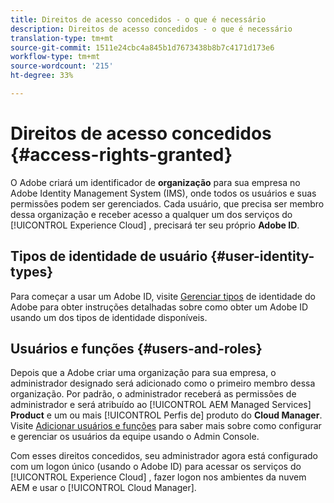 ```yaml
---
title: Direitos de acesso concedidos - o que é necessário
description: Direitos de acesso concedidos - o que é necessário
translation-type: tm+mt
source-git-commit: 1511e24cbc4a845b1d7673438b8b7c4171d173e6
workflow-type: tm+mt
source-wordcount: '215'
ht-degree: 33%

---
```



# Direitos de acesso concedidos {#access-rights-granted}

O Adobe criará um identificador de **organização** para sua empresa no Adobe Identity Management System (IMS), onde todos os usuários e suas permissões podem ser gerenciados. Cada usuário, que precisa ser membro dessa organização e receber acesso a qualquer um dos serviços do [!UICONTROL Experience Cloud] , precisará ter seu próprio **Adobe ID**.

## Tipos de identidade de usuário {#user-identity-types}

Para começar a usar um Adobe ID, visite [Gerenciar tipos](https://helpx.adobe.com/enterprise/using/identity.html) de identidade do Adobe para obter instruções detalhadas sobre como obter um Adobe ID usando um dos tipos de identidade disponíveis.

## Usuários e funções {#users-and-roles}

Depois que a Adobe criar uma organização para sua empresa, o administrador designado será adicionado como o primeiro membro dessa organização. Por padrão, o administrador receberá as permissões de administrador e será atribuído ao [!UICONTROL AEM Managed Services] **Product** e um ou mais [!UICONTROL Perfis de] produto do **Cloud Manager**. Visite [Adicionar usuários e funções](add-users-roles.md) para saber mais sobre como configurar e gerenciar os usuários da equipe usando o Admin Console.

Com esses direitos concedidos, seu administrador agora está configurado com um logon único (usando o Adobe ID) para acessar os serviços do [!UICONTROL Experience Cloud] , fazer logon nos ambientes da nuvem AEM e usar o [!UICONTROL Cloud Manager].
